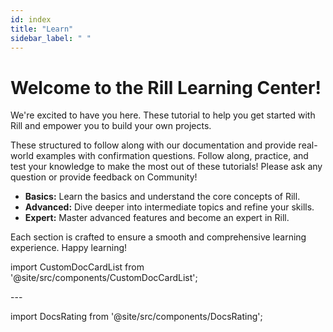 ```yaml
---
id: index
title: "Learn"
sidebar_label: " "
---
```


# Welcome to the Rill Learning Center!

We're excited to have you here. These tutorial to help you get started with Rill and empower you to build your own projects. 

These structured to follow along with our documentation and provide real-world examples with confirmation questions. 
Follow along, practice, and test your knowledge to make the most out of these tutorials! Please ask any question or provide feedback on Community!

- **Basics:** Learn the basics and understand the core concepts of Rill.
- **Advanced:** Dive deeper into intermediate topics and refine your skills.
- **Expert:** Master advanced features and become an expert in Rill.



Each section is crafted to ensure a smooth and comprehensive learning experience. Happy learning!

import CustomDocCardList from '@site/src/components/CustomDocCardList';

<CustomDocCardList />
---


import DocsRating from '@site/src/components/DocsRating';

<DocsRating />
